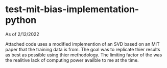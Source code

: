 # test-mit-bias-implementation-python
As of 2/12/2022

Attached code uses a modified implemention of an SVD based on an MIT paper that the training data is from. The goal was to replicate thier results as best as possible using thier methodology. The limiting factor of the was the realitive lack of computing power availble to me at the time. 
